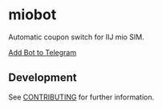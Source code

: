 # miobot

Automatic coupon switch for IIJ mio SIM.

[Add Bot to Telegram](https://t.me/mio_autobot)

## Development

See [CONTRIBUTING](./CONTRIBUTING.md) for further information.
